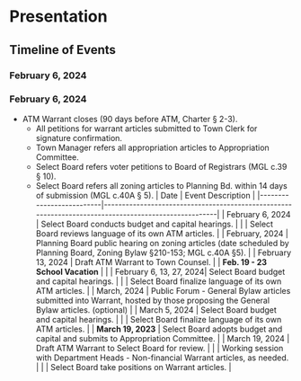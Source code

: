 # Presentation
## Timeline of Events
### February 6, 2024


### February 6, 2024
- ATM Warrant closes (90 days before ATM, Charter § 2-3).
  - All petitions for warrant articles submitted to Town Clerk for signature confirmation.
  - Town Manager refers all appropriation articles to Appropriation Committee.
  - Select Board refers voter petitions to Board of Registrars (MGL c.39 § 10).
  - Select Board refers all zoning articles to Planning Bd. within 14 days of submission (MGL c.40A § 5).
| Date                     | Event Description                                                                                     |
|--------------------------|------------------------------------------------------------------------------------------------------|
| February 6, 2024        | Select Board conducts budget and capital hearings.                                                  |
|                          | Select Board reviews language of its own ATM articles.                                              |
| February, 2024          | Planning Board public hearing on zoning articles (date scheduled by Planning Board, Zoning Bylaw §210-153; MGL c.40A §5). |
| February 13, 2024       | Draft ATM Warrant to Town Counsel.                                                                   |
| **Feb. 19 - 23 School Vacation** |                                                                                              |
| February 6, 13, 27, 2024| Select Board budget and capital hearings.                                                            |
|                          | Select Board finalize language of its own ATM articles.                                              |
| March, 2024             | Public Forum - General Bylaw articles submitted into Warrant, hosted by those proposing the General Bylaw articles. (optional) |
| March 5, 2024           | Select Board budget and capital hearings.                                                            |
|                          | Select Board finalize language of its own ATM articles.                                              |
| **March 19, 2023**      | Select Board adopts budget and capital and submits to Appropriation Committee.                       |
| March 19, 2024          | Draft ATM Warrant to Select Board for review.                                                       |
|                          | Working session with Department Heads - Non-financial Warrant articles, as needed.                  |
|                          | Select Board take positions on Warrant articles.                                                    |